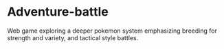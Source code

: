 # Adventure-battle

Web game exploring a deeper pokemon system emphasizing breeding for strength and variety, and tactical style battles.
